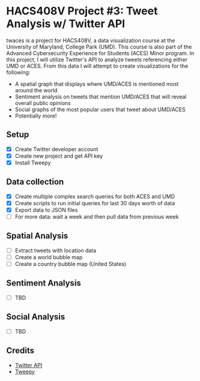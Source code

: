# HACS408V Project #3: Tweet Analysis w/ Twitter API
twaces is a project for HACS408V, a data visualization course at the University of Maryland, College Park (UMD). This course is also part of the Advanced Cybersecurity Experience for Students (ACES) Minor program. In this project, I will utilize Twitter's API to analyze tweets referencing either UMD or ACES. From this data I will attempt to create visualizations for the following:
* A spatial graph that displays where UMD/ACES is mentioned most around the world
* Sentiment analysis on tweets that mention UMD/ACES that will reveal overall public opinions
* Social graphs of the most popular users that tweet about UMD/ACES
* Potentially more!
## Setup
- [x] Create Twitter developer account
- [x] Create new project and get API key
- [x] Install Tweepy
## Data collection
- [x] Create multiple complex search queries for both ACES and UMD
- [x] Create scripts to run initial queries for last 30 days worth of data
- [x] Export data to JSON files
- [ ] For more data: wait a week and then pull data from previous week
## Spatial Analysis
- [ ] Extract tweets with location data
- [ ] Create a world bubble map
- [ ] Create a country bubble map (United States)
## Sentiment Analysis
- [ ] TBD
## Social Analysis
- [ ] TBD
## Credits
* [Twitter API](https://developer.twitter.com/en/docs.html)
* [Tweepy](http://www.tweepy.org/)

